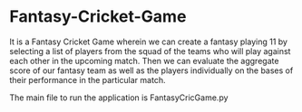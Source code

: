 # Fantasy-Cricket-Game
It is a Fantasy Cricket Game wherein we can create a fantasy playing 11 by selecting a list of players from the squad of the teams who will play against each other in the upcoming match. Then we can evaluate the aggregate score of our fantasy team as well as the players individually on the bases of their performance in the particular match.

The main file to run the application is FantasyCricGame.py
